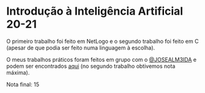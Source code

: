# Introdução à Inteligência Artificial 20-21

O primeiro trabalho foi feito em NetLogo e o segundo trabalho foi feito em C (apesar de que podia ser feito numa linguagem à escolha).

O meus trabalhos práticos foram feitos em grupo com o [@JOSEALM3IDA](https://github.com/JOSEALM3IDA) e podem ser encontrados [aqui](https://github.com/JOSEALM3IDA/IIATrabalhos) (no segundo trabalho obtivemos nota máxima).

Nota final: 15